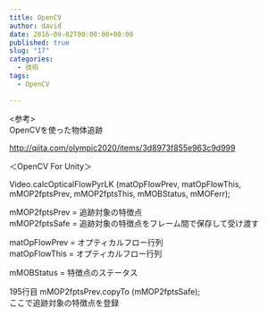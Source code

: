 ```yaml
---
title: OpenCV
author: david
date: 2016-09-02T00:00:00+00:00
published: true
slug: "17"
categories:
  - 技術
tags:
  - OpenCV

---
```

<参考>  
OpenCVを使った物体追跡

http://qiita.com/olympic2020/items/3d8973f855e963c9d999

＜OpenCV For Unity＞

Video.calcOpticalFlowPyrLK (matOpFlowPrev, matOpFlowThis, mMOP2fptsPrev, mMOP2fptsThis, mMOBStatus, mMOFerr);

mMOP2fptsPrev = 追跡対象の特徴点  
mMOP2fptsSafe = 追跡対象の特徴点をフレーム間で保存して受け渡す

matOpFlowPrev = オプティカルフロー行列  
matOpFlowThis = オプティカルフロー行列

mMOBStatus = 特徴点のステータス

195行目 mMOP2fptsPrev.copyTo (mMOP2fptsSafe);  
ここで追跡対象の特徴点を登録